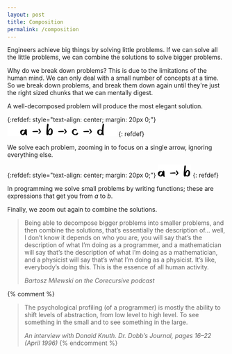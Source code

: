 ```yaml
---
layout: post
title: Composition
permalink: /composition
---
```

<div id="intro" markdown="1">
Engineers achieve big things by solving little problems. If we can solve all
the little problems, we can combine the solutions to solve bigger problems.
</div>

Why do we break down problems? This is due to the limitations of the human mind.
We can only deal with a small number of concepts at a time. So we break down
problems, and break them down again until they're just the right sized chunks that
we can mentally digest.

A well-decomposed problem will produce the most elegant solution.

{:refdef: style="text-align: center; margin: 20px 0;"}
![composition-full](/assets/composition-full.png)
{: refdef}

We solve each problem, zooming in to focus on a single arrow, ignoring
everything else.

{:refdef: style="text-align: center; margin: 20px 0;"}
![composition-full](/assets/composition-zoomed.png)
{: refdef}

In programming we solve small problems by writing functions; these are
expressions that get you from _a_ to _b_.

Finally, we zoom out again to combine the solutions.

> Being able to decompose bigger problems into smaller problems, and then
> combine the solutions, that’s essentially the description of... well, I don’t
> know it depends on who you are, you will say that’s the description of what
> I’m doing as a programmer, and a mathematician will say that’s the
> description of what I’m doing as a mathematician, and a physicist will say
> that’s what I’m doing as a physicist. It’s like, everybody’s doing this. This
> is the essence of all human activity.
>
> <cite>Bartosz Milewski on the Corecursive podcast</cite>

{% comment %}
> The psychological profiling (of a programmer) is mostly the ability to shift
> levels of abstraction, from low level to high level. To see something in the
> small and to see something in the large.
>
> <cite>An interview with Donald Knuth. Dr. Dobb’s Journal, pages 16–22 (April
> 1996)</cite>
{% endcomment %}
